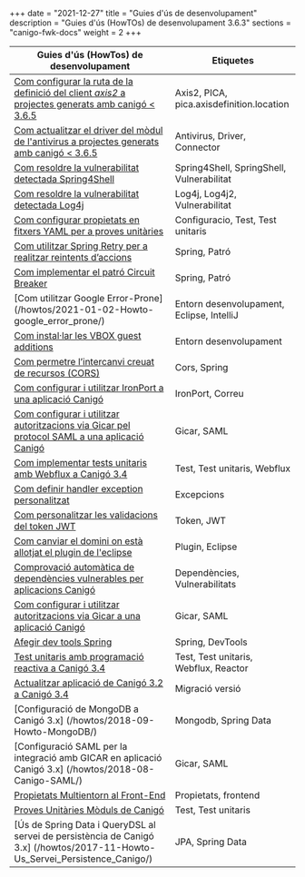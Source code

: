 +++
date        = "2021-12-27"
title       = "Guies d'ús de desenvolupament"
description = "Guies d'ús (HowTOs) de desenvolupament 3.6.3"
sections    = "canigo-fwk-docs"
weight      = 2
+++

| Guies d'ús (HowTos) de desenvolupament | Etiquetes  |
| ---    | --- |
| [Com configurar la ruta de la definició del client *axis2* a projectes generats amb canigó < 3.6.5](/howtos/2022-05-23-Howto-pica-axis-definition-location/) | Axis2, PICA, pica.axisdefinition.location |
| [Com actualitzar el driver del mòdul de l'antivirus a projectes generats amb canigó < 3.6.5](/howtos/2022-05-23-Howto-actualitzacio-connector-antivirus/) | Antivirus, Driver, Connector |
| [Com resoldre la vulnerabilitat detectada Spring4Shell](/howtos/2022-04-13-Howto-canigo-Spring4Shell/) | Spring4Shell, SpringShell, Vulnerabilitat |
| [Com resoldre la vulnerabilitat detectada Log4j](/howtos/2021-12-13-Howto-canigo-log4jshell/) | Log4j, Log4j2, Vulnerabilitat |
| [Com configurar propietats en fitxers YAML per a proves unitàries](/howtos/2021-11-26-Howto-yaml_test_file/)| Configuracio, Test, Test unitaris |
| [Com utilitzar Spring Retry per a realitzar reintents d’accions](/howtos/2021-07-26-Howto-spring_retry/)| Spring, Patró |
| [Com implementar el patró Circuit Breaker](/howtos/2021-01-02-Howto-circuit_breaker/)| Spring, Patró |
| [Com utilitzar Google Error-Prone] (/howtos/2021-01-02-Howto-google_error_prone/)| Entorn desenvolupament, Eclipse, IntelliJ |
| [Com instal·lar les VBOX guest additions](/howtos/2022-05-30-Howto-Instalar-guest-additions-entorn-desenvolupament-canigo/)| Entorn desenvolupament |
| [Com permetre l’intercanvi creuat de recursos (CORS)](/howtos/2021-01-02-Howto-spring_cors/)| Cors, Spring |
| [Com configurar i utilitzar IronPort a una aplicació Canigó](/howtos/2019-10-01-Howto-utilitzacio_IronPort_Canigo/) | IronPort, Correu |
| [Com configurar i utilitzar autoritzacions via Gicar pel protocol SAML a una aplicació Canigó](/howtos/2020-03-27-Howto-utilitzacio_autoritzacio_Gicar_SAML_Canigo/) | Gicar, SAML |
| [Com implementar tests unitaris amb Webflux a Canigó 3.4](/howtos/2019-07-24-Howto-Test_unitaris_webflux_canigo_3_4/) | Test, Test unitaris, Webflux |
| [Com definir handler exception personalitzat](/howtos/2020-10-08-Definir_handler_exception_personalitzat/) | Excepcions |
| [Com personalitzar les validacions del token JWT](/howtos/2020-09-30-Personalitzar_validacio_token_jwt/) | Token, JWT |
| [Com canviar el domini on està allotjat el plugin de l'eclipse](/howtos/2020-07-14-Howto_canvi_domini_plugin_eclipse/) | Plugin, Eclipse |
| [Comprovació automàtica de dependències vulnerables per aplicacions Canigó](/howtos/2019-08-13-Howto-Dependency-check/) | Dependències, Vulnerabilitats |
| [Com configurar i utilitzar autoritzacions via Gicar a una aplicació Canigó](/howtos/2019-10-25-Howto-utilitzacio_autoritzacio_Gicar_Canigo/) | Gicar, SAML |
| [Afegir dev tools Spring](/howtos/2019-04-Howto-afegir_dev_tools_spring/) | Spring, DevTools |
| [Test unitaris amb programació reactiva a Canigó 3.4](/howtos/2019-03-Howto-Test_unitaris_programacio_reactiva_canigo_3_4/) | Test, Test unitaris, Webflux, Reactor |
| [Actualitzar aplicació de Canigó 3.2 a Canigó 3.4](/howtos/2019-03-Howto-Actualitzacio_Canigo3_2_Canigo3_4/) | Migració versió |
| [Configuració de MongoDB a Canigó 3.x] (/howtos/2018-09-Howto-MongoDB/) | Mongodb, Spring Data |
| [Configuració SAML per la integració amb GICAR en aplicació Canigó 3.x] (/howtos/2018-08-Canigo-SAML/) | Gicar, SAML |
| [Propietats Multientorn al Front-End](/howtos/2018-04-howto-frontend-multientorn/) | Propietats, frontend|
| [Proves Unitàries Mòduls de Canigó](/howtos/2018-01-howto-test_jars_canigo/) | Test, Test unitaris |
| [Ús de Spring Data i QueryDSL al servei de persistència de Canigó 3.x] (/howtos/2017-11-Howto-Us_Servei_Persistence_Canigo/) | JPA, Spring Data |